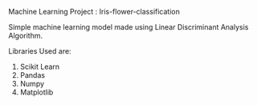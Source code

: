 Machine Learning Project : Iris-flower-classification

Simple machine learning model made using Linear Discriminant Analysis Algorithm. 

Libraries Used are:
1. Scikit Learn
2. Pandas
3. Numpy
4. Matplotlib
